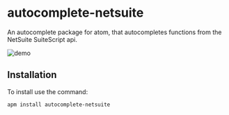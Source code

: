 # autocomplete-netsuite

An autocomplete package for atom, that autocompletes functions from the NetSuite SuiteScript api.

![demo](http://mwil.so/img/functionDemo.gif)

## Installation

To install use the command:

    apm install autocomplete-netsuite
